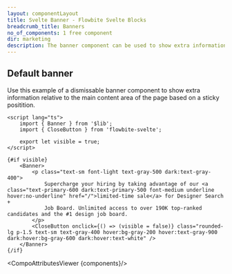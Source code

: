 ```yaml
---
layout: componentLayout
title: Svelte Banner - Flowbite Svelte Blocks
breadcrumb_title: Banners
no_of_components: 1 free component
dir: marketing
description: The banner component can be used to show extra information or enable interactions with the user without affecting the main content area of the website.
---
```


<script>
  import { TableProp, TableDefaultRow, CompoAttributesViewer } from '../utils'
  import componentData1 from '../component-data/Banner.json'
  const components = 'Banner'
</script>

## Default banner

Use this example of a dismissable banner component to show extra information relative to the main content area of the page based on a sticky positition.

```svelte example class="h-48"
<script lang="ts">
	import { Banner } from '$lib';
	import { CloseButton } from 'flowbite-svelte';

	export let visible = true;
</script>

{#if visible}
	<Banner>
		<p class="text-sm font-light text-gray-500 dark:text-gray-400">
			Supercharge your hiring by taking advantage of our <a class="text-primary-600 dark:text-primary-500 font-medium underline hover:no-underline" href="/">limited-time sale</a> for Designer Search +
			Job Board. Unlimited access to over 190K top-ranked candidates and the #1 design job board.
		</p>
		<CloseButton onclick={() => (visible = false)} class="rounded-lg p-1.5 text-sm text-gray-400 hover:bg-gray-200 hover:text-gray-900 dark:hover:bg-gray-600 dark:hover:text-white" />
	</Banner>
{/if}
```

<CompoAttributesViewer {components}/>
